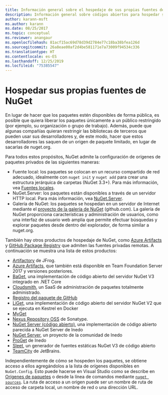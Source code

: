 ```yaml
---
title: Información general sobre el hospedaje de sus propias fuentes de NuGet
description: Información general sobre códigos abiertos para hospedar sus propias fuentes o galerías de paquetes de NuGet, ya sea de forma local o remota.
author: karann-msft
ms.author: karann
ms.date: 08/25/2017
ms.topic: conceptual
ms.reviewer: anangaur
ms.openlocfilehash: 81acf15ac69d78d39d2784e77c18ba38bfea126d
ms.sourcegitcommit: 26a8eae00af2d4be581171e7a73009f94534c336
ms.translationtype: HT
ms.contentlocale: es-ES
ms.lasthandoff: 12/25/2019
ms.locfileid: "75385547"
---
```

# <a name="hosting-your-own-nuget-feeds"></a>Hospedar sus propias fuentes de NuGet

En lugar de hacer que los paquetes estén disponibles de forma pública, es posible que quiera liberar los paquetes únicamente a un público restringido (por ejemplo, su organización o grupo de trabajo). Además, puede que algunas compañías quieran restringir las bibliotecas de terceros que pueden usar sus desarrolladores y, de este modo, hacer que estos desarrolladores las saquen de un origen de paquete limitado, en lugar de sacarlas de nuget.org.

Para todos estos propósitos, NuGet admite la configuración de orígenes de paquetes privados de las siguientes maneras:

- Fuente local: los paquetes se colocan en un recurso compartido de red adecuado, idealmente con `nuget init` y `nuget add` para crear una estructura jerárquica de carpetas (NuGet 3.3+). Para más información, vea [Fuentes locales](../hosting-packages/local-feeds.md).
- NuGet.Server: los paquetes están disponibles a través de un servidor HTTP local. Para más información, vea [NuGet.Server](../hosting-packages/nuget-server.md).
- Galería de NuGet: los paquetes se hospedan en un servidor de Internet mediante el [proyecto de la galería de NuGet](https://github.com/NuGet/NuGetGallery#build-and-run-the-gallery-in-arbitrary-number-easy-steps) (github.com). La galería de NuGet proporciona características y administración de usuarios, como una interfaz de usuario web amplia que permite efectuar búsquedas y explorar paquetes desde dentro del explorador, de forma similar a nuget.org.

También hay otros productos de hospedaje de NuGet, como [Azure Artifacts](https://www.visualstudio.com/docs/package/nuget/publish) y [GitHub Package Registry](https://help.github.com/articles/configuring-nuget-for-use-with-github-package-registry) que admiten las fuentes privadas remotas. A continuación se muestra una lista de estos productos:

- [Artifactory](https://www.jfrog.com/artifactory/) de JFrog.
- [Azure Artifacts](https://www.visualstudio.com/docs/package/nuget/publish), que también está disponible en Team Foundation Server 2017 y versiones posteriores.
- [BaGet](https://github.com/loic-sharma/BaGet), una implementación de código abierto del servidor NuGet V3 integrado en .NET Core
- [Cloudsmith](https://cloudsmith.io/l/nuget-feed/), un SaaS de administración de paquetes totalmente administrado.
- [Registro del paquete de GitHub](https://help.github.com/articles/configuring-nuget-for-use-with-github-package-registry)
- [LiGet](https://github.com/ai-traders/liget), una implementación de código abierto del servidor NuGet V2 que se ejecuta en Kestrel en Docker
- [MyGet](https://myget.org)
- [Nexus Repository OSS](https://www.sonatype.com/nexus-repository-oss) de Sonatype.
- [NuGet Server (código abierto)](https://github.com/svenkle/nuget-server), una implementación de código abierto parecida a NuGet Server de Inedo
- [NuGet Server](http://nugetserver.net/), un proyecto de la comunidad de Inedo
- [ProGet](https://inedo.com/proget) de Inedo
- [Sleet](https://github.com/emgarten/sleet), un generador de fuentes estáticas NuGet V3 de código abierto
- [TeamCity](https://www.jetbrains.com/teamcity/) de JetBrains.

Independientemente de cómo se hospeden los paquetes, se obtiene acceso a ellos agregándolos a la lista de orígenes disponibles en `NuGet.Config`. Esto puede hacerse en Visual Studio como se describe en [Orígenes de paquetes](../consume-packages/install-use-packages-visual-studio.md#package-sources) o desde la línea de comandos mediante [`nuget sources`](../reference/cli-reference/cli-ref-sources.md). La ruta de acceso a un origen puede ser un nombre de ruta de acceso de carpeta local, un nombre de red o una dirección URL.
